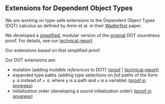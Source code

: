 Extensions for Dependent Object Types
-------------------------------------

We are working on type-safe extensions to the Dependent Object Types (DOT) calculus as defined by Amin et al. in their [Wadlerfest](http://infoscience.epfl.ch/record/215280/files/paper_1.pdf) paper.

We developed a [simplified](https://github.com/amaurremi/dot-calculus/tree/master/src/simple-proof), modular version of the [original](https://github.com/samuelgruetter/dot-calculus) DOT soundness proof. For details, see our [technical report](https://arxiv.org/abs/1706.03814).

Our extensions based on that simplified proof.

Our DOT extensions are:
- mutation (adding _mutable references_ to DOT)
  ([proof](https://github.com/amaurremi/dot-calculus/tree/master/src/mutation) | [technical report](https://arxiv.org/abs/1611.07610))
- expanded type paths (adding type selections on _full paths_ of the form `p.A` instead of `x.A`, where `p` is a path and `x` is a variable)
  ([proof in progress](https://github.com/amaurremi/dot-calculus/tree/master/src/paths))
- initialization order (developing a sound initialization order)
  ([proof in progress](https://github.com/amaurremi/dot-calculus/tree/master/src/initialization))
